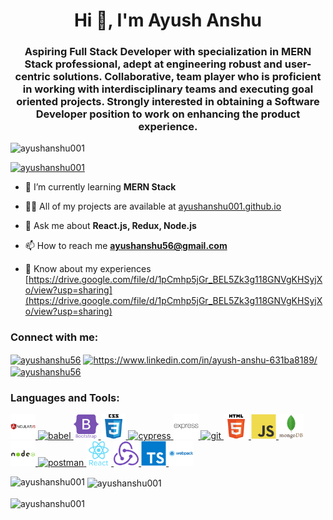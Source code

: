 <h1 align="center">Hi 👋, I'm Ayush Anshu</h1>
<h3 align="center">Aspiring Full Stack Developer with specialization in MERN Stack professional, adept at engineering robust and user-centric solutions. Collaborative, team player who is proficient in working with interdisciplinary teams and executing goal oriented projects. Strongly interested in obtaining a Software Developer position to work on enhancing the product experience.</h3>

<p align="left"> <img src="https://komarev.com/ghpvc/?username=ayushanshu001&label=Profile%20views&color=0e75b6&style=flat" alt="ayushanshu001" /> </p>

<p align="left"> <a href="https://github.com/ryo-ma/github-profile-trophy"><img src="https://github-profile-trophy.vercel.app/?username=ayushanshu001" alt="ayushanshu001" /></a> </p>

- 🌱 I’m currently learning **MERN Stack**

- 👨‍💻 All of my projects are available at [ayushanshu001.github.io](ayushanshu001.github.io)

- 💬 Ask me about **React.js, Redux, Node.js**

- 📫 How to reach me **ayushanshu56@gmail.com**

- 📄 Know about my experiences [https://drive.google.com/file/d/1pCmhp5jGr_BEL5Zk3g118GNVgKHSyjXo/view?usp=sharing](https://drive.google.com/file/d/1pCmhp5jGr_BEL5Zk3g118GNVgKHSyjXo/view?usp=sharing)

<h3 align="left">Connect with me:</h3>
<p align="left">
<a href="https://twitter.com/ayushanshu56" target="blank"><img align="center" src="https://raw.githubusercontent.com/rahuldkjain/github-profile-readme-generator/master/src/images/icons/Social/twitter.svg" alt="ayushanshu56" height="30" width="40" /></a>
<a href="https://linkedin.com/in/https://www.linkedin.com/in/ayush-anshu-631ba8189/" target="blank"><img align="center" src="https://raw.githubusercontent.com/rahuldkjain/github-profile-readme-generator/master/src/images/icons/Social/linked-in-alt.svg" alt="https://www.linkedin.com/in/ayush-anshu-631ba8189/" height="30" width="40" /></a>
<a href="https://codesandbox.com/ayushanshu56" target="blank"><img align="center" src="https://raw.githubusercontent.com/rahuldkjain/github-profile-readme-generator/master/src/images/icons/Social/codesandbox.svg" alt="ayushanshu56" height="30" width="40" /></a>
</p>

<h3 align="left">Languages and Tools:</h3>
<p align="left"> <a href="https://angular.io" target="_blank" rel="noreferrer"> <img src="https://raw.githubusercontent.com/devicons/devicon/master/icons/angularjs/angularjs-original-wordmark.svg" alt="angularjs" width="40" height="40"/> </a> <a href="https://babeljs.io/" target="_blank" rel="noreferrer"> <img src="https://www.vectorlogo.zone/logos/babeljs/babeljs-icon.svg" alt="babel" width="40" height="40"/> </a> <a href="https://getbootstrap.com" target="_blank" rel="noreferrer"> <img src="https://raw.githubusercontent.com/devicons/devicon/master/icons/bootstrap/bootstrap-plain-wordmark.svg" alt="bootstrap" width="40" height="40"/> </a> <a href="https://www.w3schools.com/css/" target="_blank" rel="noreferrer"> <img src="https://raw.githubusercontent.com/devicons/devicon/master/icons/css3/css3-original-wordmark.svg" alt="css3" width="40" height="40"/> </a> <a href="https://www.cypress.io" target="_blank" rel="noreferrer"> <img src="https://raw.githubusercontent.com/simple-icons/simple-icons/6e46ec1fc23b60c8fd0d2f2ff46db82e16dbd75f/icons/cypress.svg" alt="cypress" width="40" height="40"/> </a> <a href="https://expressjs.com" target="_blank" rel="noreferrer"> <img src="https://raw.githubusercontent.com/devicons/devicon/master/icons/express/express-original-wordmark.svg" alt="express" width="40" height="40"/> </a> <a href="https://git-scm.com/" target="_blank" rel="noreferrer"> <img src="https://www.vectorlogo.zone/logos/git-scm/git-scm-icon.svg" alt="git" width="40" height="40"/> </a> <a href="https://www.w3.org/html/" target="_blank" rel="noreferrer"> <img src="https://raw.githubusercontent.com/devicons/devicon/master/icons/html5/html5-original-wordmark.svg" alt="html5" width="40" height="40"/> </a> <a href="https://developer.mozilla.org/en-US/docs/Web/JavaScript" target="_blank" rel="noreferrer"> <img src="https://raw.githubusercontent.com/devicons/devicon/master/icons/javascript/javascript-original.svg" alt="javascript" width="40" height="40"/> </a> <a href="https://www.mongodb.com/" target="_blank" rel="noreferrer"> <img src="https://raw.githubusercontent.com/devicons/devicon/master/icons/mongodb/mongodb-original-wordmark.svg" alt="mongodb" width="40" height="40"/> </a> <a href="https://nodejs.org" target="_blank" rel="noreferrer"> <img src="https://raw.githubusercontent.com/devicons/devicon/master/icons/nodejs/nodejs-original-wordmark.svg" alt="nodejs" width="40" height="40"/> </a> <a href="https://postman.com" target="_blank" rel="noreferrer"> <img src="https://www.vectorlogo.zone/logos/getpostman/getpostman-icon.svg" alt="postman" width="40" height="40"/> </a> <a href="https://reactjs.org/" target="_blank" rel="noreferrer"> <img src="https://raw.githubusercontent.com/devicons/devicon/master/icons/react/react-original-wordmark.svg" alt="react" width="40" height="40"/> </a> <a href="https://redux.js.org" target="_blank" rel="noreferrer"> <img src="https://raw.githubusercontent.com/devicons/devicon/master/icons/redux/redux-original.svg" alt="redux" width="40" height="40"/> </a> <a href="https://www.typescriptlang.org/" target="_blank" rel="noreferrer"> <img src="https://raw.githubusercontent.com/devicons/devicon/master/icons/typescript/typescript-original.svg" alt="typescript" width="40" height="40"/> </a> <a href="https://webpack.js.org" target="_blank" rel="noreferrer"> <img src="https://raw.githubusercontent.com/devicons/devicon/d00d0969292a6569d45b06d3f350f463a0107b0d/icons/webpack/webpack-original-wordmark.svg" alt="webpack" width="40" height="40"/> </a> </p>

<p><img align="left" src="https://github-readme-stats.vercel.app/api/top-langs?username=ayushanshu001&show_icons=true&locale=en&layout=compact" alt="ayushanshu001" /></p>

<p>&nbsp;<img align="center" src="https://github-readme-stats.vercel.app/api?username=ayushanshu001&show_icons=true&locale=en" alt="ayushanshu001" /></p>

<p><img align="center" src="https://github-readme-streak-stats.herokuapp.com/?user=ayushanshu001&" alt="ayushanshu001" /></p>
